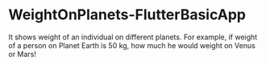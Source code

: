 # WeightOnPlanets-FlutterBasicApp
 It shows weight of an individual on different planets. For example, if weight of a person on Planet Earth is 50 kg, how much he would weight on Venus or Mars!
